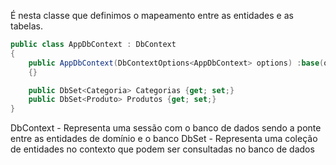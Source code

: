 É nesta classe que definimos o mapeamento entre as entidades e as tabelas.

````c#
public class AppDbContext : DbContext
{
    public AppDbContext(DbContextOptions<AppDbContext> options) :base(options)
    {}

    public DbSet<Categoria> Categorias {get; set;}
    public DbSet<Produto> Produtos {get; set;}
} 
````

DbContext - Representa uma sessão com o banco de dados sendo a ponte entre as entidades de domínio e o banco
DbSet - Representa uma coleção de entidades no contexto que podem ser consultadas no banco de dados